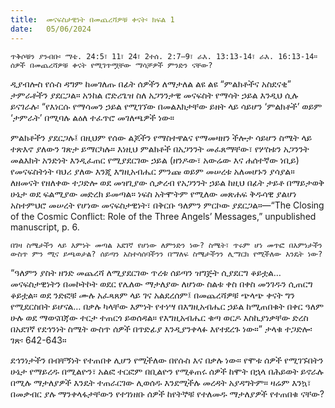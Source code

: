 ```yaml
---
title:  መናፍስታዊነት በመጨረሻዎቹ ቀናት፡ ክፍል 1
date:   05/06/2024
---
```


`ጥቅሶቹን ያንብቡ፡ ማቴ. 24:5፣ 11፣ 24፣ 2ተሰ. 2:7–9፣ ራእ. 13:13-14፣ ራእ. 16:13-14። ሰዎች በመጨረሻዎቹ ቀናት የሚገጥሟቸው ማሳቻዎች ምንድን ናቸው?`

ዲያብሎስ የሱስ ዳግም ከመገለጡ በፊት ሰዎችን ለማታለል ልዩ ልዩ “ምልክቶችና አስደናቂ” ታምራቶችን ያደርጋል። አንከል ሮድሪጌዝ ስለ አጋንንታዊ መናፍስት የማሳት ኃይል እንዲህ ሲሉ ይናገራሉ፡ “የእነርሱ የማሳመን ኃይል የሚገኘው በመልእክታቸው ይዘት ላይ ሳይሆን ‘ምልክቶች’ ወይም ‘ታምራት’ በሚባሉ ልዕለ ተፈጥሮ መገለጫዎች ነው።

ምልክቶችን ያደርጋሉ፤ በዚህም የሰው ልጆችን የማስተዋልና የማመዛዘን ችሎታ ሳይሆን ስሜት ላይ ተጽእኖ ያለውን ገጽታ ይማርካሉ። እነዚህ ምልክቶች በአጋንንት መፈጸማቸው፣ የሦስቱን አጋንንት መልእክት አንድነት እንዲፈጠር የሚያደርገው ኃይል (ዘንዶው፣ አውሬው እና ሐሰተኛው ነቢይ) የመናፍስትነት ባህሪ ያለው እንጂ እግዚአብሔር ምንጩ ወይም መሠረቱ አለመሆኑን ያሳያል። ለዘመናት የዘለቀው ተጋድሎ ወደ መዝጊያው ሲቃረብ የአጋንንት ኃይል ከዚህ በፊት ታይቶ በማይታወቅ ሁኔታ ወደ ፍልሚያው መድረክ ይመጣል። ነፍስ አትሞትም የሚለው መጽሐፍ ቅዱሳዊ ያልሆነ አስተምህሮ መሠረት የሆነው መናፍስታዊነት፣ በቅርቡ ዓለምን ምርኮው ያደርጋል።—“The Closing of the Cosmic Conflict: Role of the Three Angels’ Messages,” unpublished manuscript, p. 6. 

`በገዛ ስሜታችን ላይ እምነት መጣል አደገኛ የሆነው ለምንድን ነው? ስሜት፣ ጥሩም ሆነ መጥፎ በእምነታችን ውስጥ ምን ሚና ይጫወታል? ሰይጣን አስተሳሰባችንን በማለፍ ስሜታችንን ሊማርክ የሚችለው እንዴት ነው?`

“ዓለምን ያስት ዘንድ መጨረሻ ለሚያደርገው ጥረቱ ሰይጣን ዝግጅት ሲያደርግ ቆይቷል… መናፍስታዊነትን በመኮትኮት ወደር የሌለው ማታለያው ለሆነው ስልቱ ቀስ በቀስ መንገዱን ሲጠርግ ቆይቷል። ወደ ንድፎቹ ሙሉ አፈጻጸም ላይ ገና አልደረሰም፤ በመጨረሻዎቹ ጭላጭ ቀናት ግን የሚደርስበት ይሆናል… በቃሉ ካላቸው እምነት የተነሣ በእግዚአብሔር ኃይል ከሚጠበቁት በቀር ዓለም ሁሉ ወደ ማወናበጃው ተርታ ተጠርጎ ይወሰዳል። የእግዚአብሔር ቁጣ ወርዶ እስኪያነቃቸው ድረስ በአደገኛ የደኅንነት ስሜት ውስጥ ሰዎች በጥድፊያ እንዲያንቀላፉ እየተደረጉ ነው።” ታላቁ ተጋድሎ፡ ገጽ፡ 642-643።

ደኅንነታችን በብቸኝነት የተጠበቀ ሊሆን የሚችለው በየሱስ እና በቃሉ ነው። የሞቱ ሰዎች የሚገኙበትን ሁኔታ የማይረዱ በሚልዮን፣ አልፎ ተርፎም በቢልዮን የሚቆጠሩ ሰዎች ከሞት በኋላ በሕይወት ይኖራሉ በሚሉ ማታለያዎች እንዴት ተጠራርገው ሊወሰዱ እንደሚችሉ መረዳት አያዳግትም። ዛሬም እንኳ፣ በመቃብር ያሉ ማንቀላፋታቸውን የተገነዘቡ ሰዎች ከየትኞቹ የተለመዱ ማታለያዎች የተጠበቁ ናቸው?

